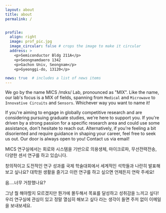 ```yaml
---
layout: about
title: about
permalink: /


profile:
  align: right
  image: prof_pic.jpg
  image_circular: false # crops the image to make it circular
  address: >
    <p>Semiconductor Bldg 211A</p>
    <p>Seongnamdaero 1342
    <p>Gachon Univ, Seongnam</p>
    <p>Gyeonggi-do, 13120</p>

news: true  # includes a list of news items
---
```


We go by the name MICS /mɪks/ Lab, pronounced as "MIX". Like the name, our lab's focus is a MIX of fields, spanning from `Medical` and `Microwave` to `Innovative Circuits` and `Sensors`. Whichever way you want to name it!

If you're aiming to engage in globally competitive research and are considering pursuing graduate studies, we're here to support you. If you're driven by a strong passion for a specific research area and could use some assistance, don't hesitate to reach out. Alternatively, if you're feeling a bit disoriented and require guidance in shaping your career, feel free to seek us out. Our door is always open to you! Contact us via email!

MICS 연구실에서는 회로와 시스템을 기반으로 의용생체, 마이크로파, 무선전력전송, 다양한 센서 연구를 하고 있습니다. 

창의적이고 도전적인 연구 성과를 국제 학술대회에서 세계적인 석학들과 나란히 발표해보고 싶나요? 대학원 생활을 즐기고 이런 연구를 하고 싶으면 언제든지 연락 주세요! 

음....너무 거창했나요?

그냥 뭘 해야할지 모르겠지만 뭔가에 몰두해서 목표를 달성하고 성취감을 느끼고 싶다! 
우리 연구실에 관심이 있고 정말 열심히 해보고 싶다 라는 생각이 들면 주저 없이 이메일을 보내보세요.

